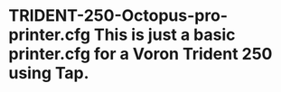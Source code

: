 # TRIDENT-250-Octopus-pro-printer.cfg This is just a basic printer.cfg for a Voron Trident 250 using Tap.
